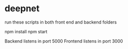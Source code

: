 # deepnet

run these scripts in both front end and backend folders

npm install 
npm start

Backend listens in port 5000
Frontend listens in port 3000
